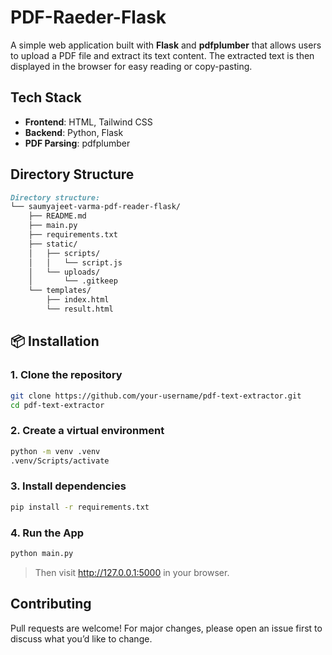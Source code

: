 # PDF-Raeder-Flask

A simple web application built with **Flask** and **pdfplumber** that allows users to upload a PDF file and extract its text content. The extracted text is then displayed in the browser for easy reading or copy-pasting.

## Tech Stack

- **Frontend**: HTML, Tailwind CSS
- **Backend**: Python, Flask
- **PDF Parsing**: pdfplumber

## Directory Structure

```md
Directory structure:
└── saumyajeet-varma-pdf-reader-flask/
    ├── README.md
    ├── main.py
    ├── requirements.txt
    ├── static/
    │   ├── scripts/
    │   │   └── script.js
    │   └── uploads/
    │       └── .gitkeep
    └── templates/
        ├── index.html
        └── result.html
```


## 📦 Installation

### 1. Clone the repository
```bash
git clone https://github.com/your-username/pdf-text-extractor.git
cd pdf-text-extractor
```

### 2. Create a virtual environment
```bash
python -m venv .venv
.venv/Scripts/activate
```

### 3. Install dependencies
```bash
pip install -r requirements.txt
```

### 4. Run the App
```bash
python main.py
```

> Then visit http://127.0.0.1:5000 in your browser.

## Contributing

Pull requests are welcome! For major changes, please open an issue first to discuss what you’d like to change.